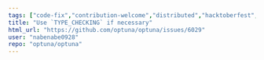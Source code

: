 ```yaml
---
tags: ["code-fix","contribution-welcome","distributed","hacktoberfest","hyperparameter-optimization","machine-learning","parallel","python"]
title: "Use `TYPE_CHECKING` if necessary"
html_url: "https://github.com/optuna/optuna/issues/6029"
user: "nabenabe0928"
repo: "optuna/optuna"
---
```


